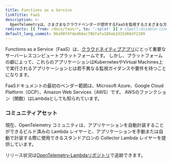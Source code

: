 ```yaml
---
title: Functions as a Service
linkTitle: FaaS
description: >-
  OpenTelemetryは、さまざまなクラウドベンダーが提供するFaaSを監視するさまざまな方法をサポートしています。
redirects: [{ from: /docs/faas/*, to: ':splat' }] # cSpell:disable-line
default_lang_commit: 9ba98f4fded66ec78bfafa189ab2d15d66df2309
---
```


Functions as a Service（FaaS）は、[クラウドネイティブアプリ][cloud native apps]にとって重要なサーバーレスコンピュートプラットフォームです。
しかし、プラットフォームの癖によって、これらのアプリケーションはKubernetesやVirtual Machines上で実行されるアプリケーションとは若干異なる監視ガイダンスや要件を持つことになります。

FaaSドキュメントの最初のベンダー範囲は、Microsoft Azure、Google Cloud Platform（GCP）、Amazon Web Services（AWS）です。
AWSのファンクション（関数）はLambdaとしても知られています。

### コミュニティアセット

現在、OpenTelemetry コミュニティは、アプリケーションを自動計装することができるビルド済みの Lambda レイヤーと、アプリケーションを手動または自動で計装する際に使用できるスタンドアロンの Collector Lambda レイヤーを提供しています。

リリース状況は[OpenTelemetry-Lambdaリポジトリ](https://github.com/open-telemetry/opentelemetry-lambda)で追跡できます。

[cloud native apps]: https://glossary.cncf.io/cloud-native-apps/

